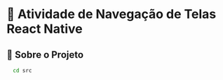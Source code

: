 # 📖 **Atividade de Navegação de Telas React Native**

## 📌 **Sobre o Projeto**


 ```bash
   cd src  
  ```

